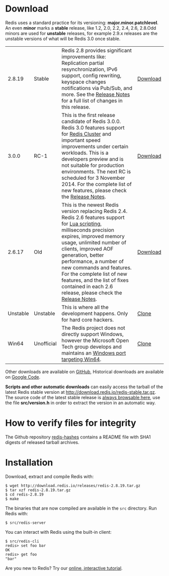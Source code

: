 Download
===

Redis uses a standard practice for its versioning:
**major.minor.patchlevel**.
An even **minor** marks a **stable** release, like 1.2, 2.0, 2.2, 2.4, 2.6, 2.8.Odd minors are used for **unstable** releases, for example 2.9.x releases are the unstable versions of what will be Redis 3.0 once stable.

<table class="versions">

  <tr class="current">
    <td>2.8.19</td>
    <td>Stable</td>
    <td>Redis 2.8 provides significant improvements like: Replication partial resynchronization, IPv6 support, config rewriting, keyspace changes notifications via Pub/Sub, and more. See the <a href="https://github.com/antirez/redis/raw/2.8/00-RELEASENOTES">Release Notes</a> for a full list of changes in this release.</td>
    <td>
      <a href="http://download.redis.io/releases/redis-2.8.19.tar.gz">Download</a>
    </td>
  </tr>

  <tr>
    <td>3.0.0</td>
    <td>RC-1</td>
    <td>This is the first release candidate of Redis 3.0.0.
    Redis 3.0 features support for <a href="/topics/cluster-tutorial">Redis Cluster</a> and important speed improvements under certain workloads. This is a developers preview and is not suitable for production environments. The next RC is scheduled for 3 November 2014. For the complete list of new features, please check the <a href="https://github.com/antirez/redis/raw/3.0/00-RELEASENOTES">Release Notes</a>.
    <br>
    <td>
      <a href="https://github.com/antirez/redis/archive/3.0.0-rc1.tar.gz">Download</a>
    </td>
  </tr>

  <tr>
    <td>2.6.17</td>
    <td>Old</td>
    <td>This is the newest Redis version replacing Redis 2.4.
    Redis 2.6 features support for <a href="/commands/eval">Lua scripting</a>, milliseconds precision expires, improved memory usage, unlimited number of clients, improved AOF generation, better performance, a number of new commands and features. For the complete list of new features, and the list of fixes contained in each 2.6 release, please check the <a href="https://github.com/antirez/redis/raw/2.6/00-RELEASENOTES">Release Notes</a>.
    <br>
    <td>
      <a href="http://download.redis.io/releases/redis-2.6.17.tar.gz">Download</a>
    </td>
  </tr>

  <tr>
    <td>Unstable</td>
    <td>Unstable</td>
    <td>This is where all the development happens. Only for hard core hackers.
    <td>
      <a href="https://github.com/antirez/redis/tree/unstable">Clone</a>
    </td>
  </tr>

  <tr>
    <td>Win64</td>
    <td>Unofficial</td>
    <td>The Redis project does not directly support Windows, however the Microsoft Open Tech group develops and maintains an <a href="https://github.com/MSOpenTech/redis">Windows port targeting Win64</a>.
    <td>
      <a href="https://github.com/MSOpenTech/redis">Clone</a>
    </td>
  </tr>

</table>

Other downloads are available on [GitHub](https://github.com/antirez/redis/downloads), Historical downloads are available on [Google Code](http://code.google.com/p/redis/downloads/list?can=1).

**Scripts and other automatic downloads** can easily access the tarball of the latest Redis stable version at <a href="http://download.redis.io/redis-stable.tar.gz">http://download.redis.io/redis-stable.tar.gz</a>. The source code of the latest stable release is [always browsable here](http://download.redis.io/redis-stable), use the file **src/version.h** in order to extract the version in an automatic way.

How to verify files for integrity
===

The Github repository <a href="https://github.com/antirez/redis-hashes/blob/master/README">redis-hashes</a> contains a README file with SHA1 digests of released tarball archives.

Installation
===

Download, extract and compile Redis with:

    $ wget http://download.redis.io/releases/redis-2.8.19.tar.gz
    $ tar xzf redis-2.8.19.tar.gz
    $ cd redis-2.8.19
    $ make

The binaries that are now compiled are available in the `src` directory. Run Redis with:

    $ src/redis-server

You can interact with Redis using the built-in client:

    $ src/redis-cli
    redis> set foo bar
    OK
    redis> get foo
    "bar"

Are you new to Redis? Try our [online, interactive tutorial](http://try.redis-db.com).

